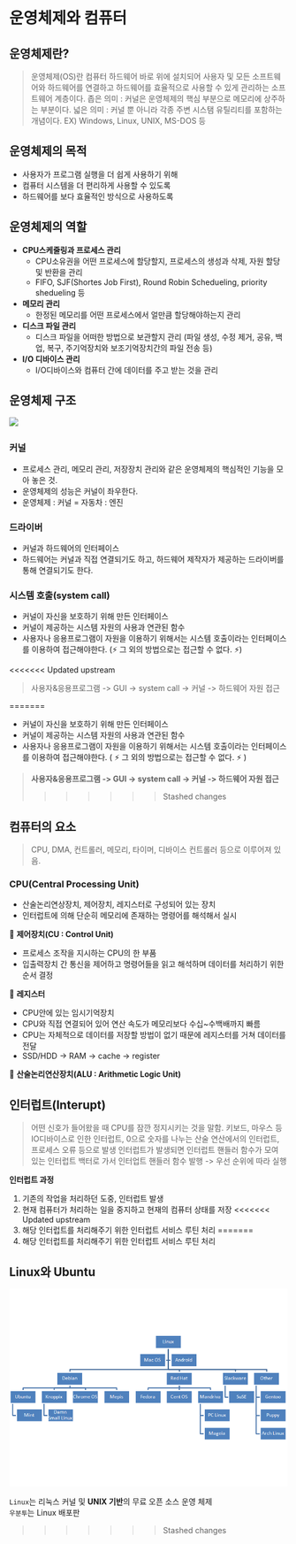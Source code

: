 # 운영체제와 컴퓨터
  
## 운영체제란?
> 운영체제(OS)란 컴퓨터 하드웨어 바로 위에 설치되어 사용자 및 모든 소프트웨어와 하드웨어를 연결하고 하드웨어를 효율적으로 사용할 수 있게 관리하는 소프트웨어 계층이다.
> 좁은 의미 : 커널은 운영체제의 핵심 부분으로 메모리에 상주하는 부분이다.
> 넓은 의미 : 커널 뿐 아니라 각종 주변 시스탬 유틸리티를 포함하는 개념이다.
> EX) Windows, Linux, UNIX, MS-DOS 등 

## 운영체제의 목적
* 사용자가 프로그램 실행을 더 쉽게 사용하기 위해
* 컴퓨터 시스템을 더 편리하게 사용할 수 있도록
* 하드웨어를 보다 효율적인 방식으로 사용하도록

## 운영체제의 역할
* **CPU스케줄링과 프로세스 관리** 
    * CPU소유권을 어떤 프로세스에 할당할지, 프로세스의 생성과 삭제, 자원 할당 및 반환을 관리
    * FIFO, SJF(Shortes Job First), Round Robin Schedueling, priority shedueling 등
* **메모리 관리**
    * 한정된 메모리를 어떤 프로세스에서 얼만큼 할당해야하는지 관리
* **디스크 파일 관리**
    * 디스크 파일을 어떠한 방법으로 보관할지 관리 (파일 생성, 수정 제거, 공유, 백업, 복구, 주기억장치와 보조기억장치간의 파일 전송 등)
* **I/O 디바이스 관리**
    * I/O디바이스와 컴퓨터 간에 데이터를 주고 받는 것을 관리
  
## 운영체제 구조
[![](/OS/img/os_img1.PNG?width=400px)]()

### 커널
* 프로세스 관리, 메모리 관리, 저장장치 관리와 같은 운영체제의 핵심적인 기능을 모아 놓은 것.
* 운영체제의 성능은 커널이 좌우한다.
* 운영체제 : 커널 = 자동차 : 엔진

### 드라이버
* 커널과 하드웨어의 인터페이스
* 하드웨어는 커널과 직접 연결되기도 하고, 하드웨어 제작자가 제공하는 드라이버를 통해 연결되기도 한다.

### 시스템 호출(system call)
* 커널이 자신을 보호하기 위해 만든 인터페이스
* 커널이 제공하는 시스템 자원의 사용과 연관된 함수
* 사용자나 응용프로그램이 자원을 이용하기 위해서는 시스템 호출이라는 인터페이스를 이용하여 접근해야한다. (:zap: 그 외의 방법으로는 접근할 수 없다. :zap:)

<<<<<<< Updated upstream
> 사용자&응용프로그램 -> GUI -> system call -> 커널 -> 하드웨어 자원 접근
  
=======
- 커널이 자신을 보호하기 위해 만든 인터페이스
- 커널이 제공하는 시스템 자원의 사용과 연관된 함수
- 사용자나 응용프로그램이 자원을 이용하기 위해서는 시스템 호출이라는 인터페이스를 이용하여 접근해야한다. ( :zap: 그 외의 방법으로는 접근할 수 없다. :zap: )

> **사용자&응용프로그램 -> GUI -> system call -> 커널 -> 하드웨어 자원 접근**
>>>>>>> Stashed changes

## 컴퓨터의 요소
> CPU, DMA, 컨트롤러, 메모리, 타이머, 디바이스 컨트롤러 등으로 이루어져 있음.

### CPU(Central Processing Unit)
* 산술논리연상장치, 제어장치, 레지스터로 구성되어 있는 장치
* 인터럽트에 의해 단순히 메모리에 존재하는 명령어를 해석해서 실시

:pushpin: **제어장치(CU : Control Unit)**
* 프로세스 조작을 지시하는 CPU의 한 부품
* 입출력장치 간 통신을 제어하고 명령어들을 읽고 해석하며 데이터를 처리하기 위한 순서 결정

:pushpin: **레지스터**
* CPU안에 있는 임시기억장치
* CPU와 직접 연결되어 있어 연산 속도가 메모리보다 수십~수백배까지 빠름
* CPU는 자체적으로 데이터를 저장할 방법이 없기 때문에 레지스터를 거쳐 데이터를 전달
* SSD/HDD -> RAM -> cache -> register

:pushpin: **산술논리연산장치(ALU : Arithmetic Logic Unit)**

  
## 인터럽트(Interupt)
> 어떤 신호가 들어왔을 때 CPU를 잠깐 정지시키는 것을 말함.
> 키보드, 마우스 등 IO디바이스로 인한 인터럽트, 0으로 숫자를 나누는 산술 연산에서의 인터럽트, 프로세스 오류 등으로 발생
> 인터럽트가 발생되면 인터럽트 핸들러 함수가 모여 있는 인터럽트 백터로 가서 인터업트 핸들러 함수 발행 -> 우선 순위에 따라 실행

**인터럽트 과정**
1. 기존의 작업을 처리하던 도중, 인터럽트 발생
2. 현재 컴퓨터가 처리하는 일을 중지하고 현재의 컴퓨터 상태를 저장
<<<<<<< Updated upstream
3. 해당 인터럽트를 처리해주기 위한 인터럽트 서비스 루틴 처리
=======
3. 해당 인터럽트를 처리해주기 위한 인터럽트 서비스 루틴 처리

## Linux와 Ubuntu

![linux](./img/linux.png)

`Linux`는 리눅스 커널 및 **UNIX 기반**의 무료 오픈 소스 운영 체제  
`우분투`는 Linux 배포판
>>>>>>> Stashed changes
